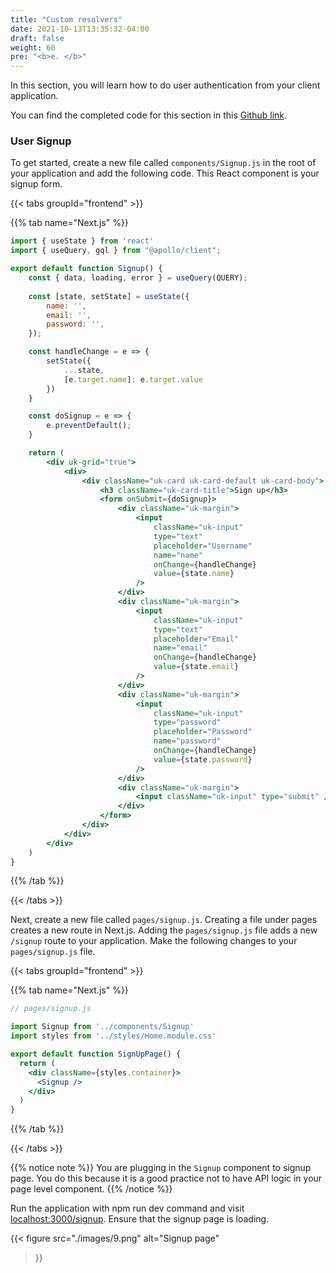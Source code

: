 ```yaml
---
title: "Custom resolvers"
date: 2021-10-13T13:35:32-04:00
draft: false
weight: 60
pre: "<b>e. </b>"
---
```



In this section, you will learn how to do user authentication from your client application. 

You can find the completed code for this section in this [Github link](https://github.com/fauna-labs/fauna-workshop/tree/section-1.2-user-auth).

### User Signup
To get started, create a new file called `components/Signup.js` in the root of your application and add the following code. This React component is your signup form.

{{< tabs groupId="frontend" >}}

{{% tab name="Next.js" %}}
```jsx
import { useState } from 'react'
import { useQuery, gql } from "@apollo/client";

export default function Signup() {
    const { data, loading, error } = useQuery(QUERY);
    
    const [state, setState] = useState({
        name: '',
        email: '',
        password: '',
    });

    const handleChange = e => {
        setState({
            ...state,
            [e.target.name]: e.target.value
        })
    }

    const doSignup = e => {
        e.preventDefault();
    }

    return (
        <div uk-grid="true">
            <div>
                <div className="uk-card uk-card-default uk-card-body">
                    <h3 className="uk-card-title">Sign up</h3>
                    <form onSubmit={doSignup}>
                        <div className="uk-margin">
                            <input 
                                className="uk-input" 
                                type="text"
                                placeholder="Username" 
                                name="name" 
                                onChange={handleChange} 
                                value={state.name}
                            />
                        </div>
                        <div className="uk-margin">
                            <input 
                                className="uk-input" 
                                type="text" 
                                placeholder="Email" 
                                name="email"
                                onChange={handleChange}
                                value={state.email}
                            />
                        </div>
                        <div className="uk-margin">
                            <input 
                                className="uk-input" 
                                type="password" 
                                placeholder="Password" 
                                name="password"
                                onChange={handleChange}
                                value={state.password}
                            />
                        </div>
                        <div className="uk-margin">
                            <input className="uk-input" type="submit" />
                        </div>
                    </form>
                </div>
            </div>
        </div>
    )
}
```
{{% /tab %}}

{{< /tabs >}}

Next, create a new file called `pages/signup.js`. Creating a file under pages creates a new route in Next.js. Adding the `pages/signup.js` file adds a new `/signup` route to your application. Make the following changes to your `pages/signup.js` file. 

{{< tabs groupId="frontend" >}}

{{% tab name="Next.js" %}}
```jsx
// pages/signup.js

import Signup from '../components/Signup'
import styles from '../styles/Home.module.css'

export default function SignUpPage() {
  return (
    <div className={styles.container}>
      <Signup />
    </div>
  )
}
```
{{% /tab %}}

{{< /tabs >}}

{{% notice note %}}
You are plugging in the `Signup` component to signup page. You do this because it is a good practice not to have API logic in your page level component.
{{% /notice %}}

Run the application with npm run dev command and visit [localhost:3000/signup](http://localhost:3000/signup). Ensure that the signup page is loading.  


{{< figure
  src="./images/9.png" 
  alt="Signup page"
>}}